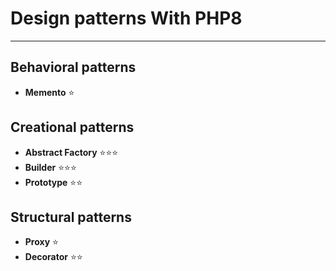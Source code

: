 # Design patterns With PHP8

___

## Behavioral patterns 
* __Memento__ :star:

## Creational patterns
* __Abstract Factory__ :star::star::star:
* __Builder__ :star::star::star:
* __Prototype__ :star::star:

## Structural patterns
* __Proxy__ :star:
* __Decorator__ :star::star:
    